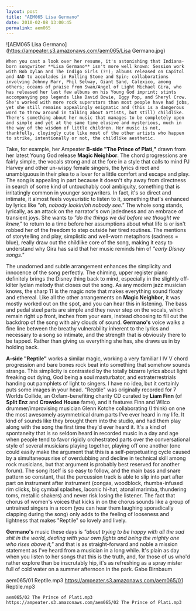 ```yaml
---
layout: post
title: "AEM065 Lisa Germano"
date: 2010-02-08 13:00:45
permalink: aem065
---
```

![AEM065 Lisa Germano](https://ampeater.s3.amazonaws.com/aem065/Lisa Germano.jpg)

    When you cast a look over her resume, it's astonishing that Indiana-born songwriter **Lisa Germano** isn't more well known: Session work with Bob Dylan and The Indigo Girls (?!); albums released on Capitol and 4AD to accolades in Rolling Stone and Spin; collaborations involving Johnny Marr, Phil Selway, Giant Sand, Calexico, among others; oceans of praise from Swan/Angel of Light Michael Gira, who has released her last few albums on his Young God imprint; stints accompanying pop legends like David Bowie, Iggy Pop, and Sheryl Crow. She's worked with more rock superstars than most people have had jobs, yet she still remains appealingly enigmatic and (this is a dangerous word to throw around in talking about artists, but still) childlike. There's something about her music that manages to be completely open and simple and yet at the same time elusive and mysterious, much in the way of the wisdom of little children. Her music is not, thankfully, cloyingly cute like most of the other artists who happen to strike, intentionally or not, the childlike aesthetic.

Take, for example, her Ampeater **B-side "The Prince of Plati,"** drawn from her latest Young God release **Magic Neighbor**. The chord progressions are fairly simple, the vocals strong and at the fore in a style that calls to mind PJ Harvey and other un-wispy female singers, the lyrics direct and unambiguous in their plea to a lover for a little comfort and escape and play. The song is appealing in part because it doesn't shy away from directness in search of some kind of untouchably cool ambiguity, something that is irritatingly common in younger songwriters. In fact, it's so direct and intimate, it almost feels voyeuristic to listen to it, something that's enhanced by lyrics like _"oh, nobody lookin/oh nobody see."_ The whole song stands, lyrically, as an attack on the narrator's own jadedness and an embrace of transient joys. She wants to _"do the things we did before we thought we knew,"_ to return to a time before her assumptions about what life is or isn't robbed her of the freedom to step outside her tired routines. The mentions of storytelling and play, simplistic and well-worn metaphors (sadness = blue), really draw out the childlike core of the song, making it easy to understand why Gira has said that her music reminds him of _"early Disney songs."_

The unadorned and subtle arrangement enhances the simplicity and innocence of the song perfectly. The chiming, upper register piano definitely brings the Disney thing back to mind, especially in the slightly off-kilter lydian melody that closes out the song. As any modern jazz musician knows, the sharp 11 is the magic note that makes everything sound floaty and ethereal. Like all the other arrangements on **Magic Neighbor**, it was mostly worked out on the spot, and you can hear this in listening. The bass and pedal steel parts are simple and they never step on the vocals, which remain right up front, inches from your ears, instead choosing to fill out the backdrop of the song with airy clouds of sound. **Germano's** voice walks a fine line between the breathy vulnerability inherent to the lyrics and necessary to a song so intimate, and the strength that is obviously there to be tapped. Rather than giving us everything she has, she draws us in by holding back.

**A-side "Reptile"** works a similar magic, working a very familiar I IV V chord progression and bare bones rock beat into something that somehow sounds strange. This simplicity is contrasted by the totally bizarre lyrics about light freaking out dying, God being a soul masturbator, and extraterrestrials handing out pamphlets of light to singers. I have no idea, but it certainly puts some images in your head. "Reptile" was originally recorded for 7 Worlds Collide, an Oxfam-benefiting charity CD curated by **Liam Finn** (of **Split Enz** and **Crowded House** fame), and it features Finn and Wilco drummer/improvising musician Glenn Kotche collaborating (I think) on one the most awesomely asymmetrical drum parts I've ever heard in my life. It kind of sounds like they brought them into the studio, and had them play along with the song the first time they'd ever heard it. It's a kind of spontaneity that is so seldom heard in recorded music in a day and age when people tend to favor rigidly orchestrated parts over the conversational style of several musicians playing together, playing off one another (one could easily make the argument that this is a self-perpetuating cycle caused by a simultaneous rise of overdubbing and decline in technical skill among rock musicians, but that argument is probably best reserved for another forum). The song itself is so easy to follow, and the main bass and snare pattern so constant, that the percussion track is able to slip into part after part on instrument after instrument (congas, woodblock, rhumba-infused rim clicks, big cymbal splashes, laconic hi-hat, atonal marimba, thundering toms, metallic shakers) and never risk losing the listener. The fact that chorus of women's voices that kicks in on the chorus sounds like a group of untrained singers in a room (you can hear them laughing sporadically clapping during the song) only adds to the feeling of looseness and lightness that makes "Reptile" so lovely and lively.

**Germano's** music these days is _"about trying to be happy with all the sad shit in the world, dealing with your own fights and being the mighty one who rises above it,"_ and that is as straight-forward and noble a mission statement as I've heard from a musician in a long while. It's plain as day when you listen to her songs that this is the truth, and, for those of us who'd rather explore than be inscrutably hip, it's as refreshing as a spray mister full of cold water on a summer afternoon in the park. Gabe Birnbaum
  
  aem065/01 Reptile.mp3
    https://ampeater.s3.amazonaws.com/aem065/01 Reptile.mp3
    
    aem065/02 The Prince of Plati.mp3
    https://ampeater.s3.amazonaws.com/aem065/02 The Prince of Plati.mp3
    
    